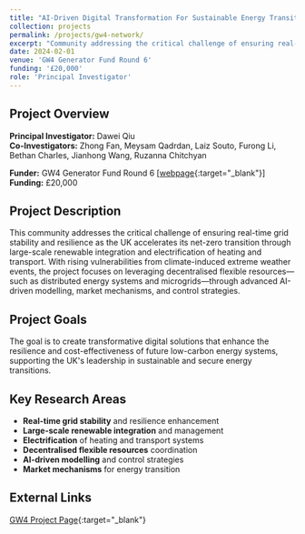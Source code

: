 ```yaml
---
title: "AI-Driven Digital Transformation For Sustainable Energy Transition Network"
collection: projects
permalink: /projects/gw4-network/
excerpt: "Community addressing the critical challenge of ensuring real-time grid stability and resilience as the UK accelerates its net-zero transition."
date: 2024-02-01
venue: 'GW4 Generator Fund Round 6'
funding: '£20,000'
role: 'Principal Investigator'
---
```


## Project Overview

**Principal Investigator:** Dawei Qiu  
**Co-Investigators:** Zhong Fan, Meysam Qadrdan, Laiz Souto, Furong Li, Bethan Charles, Jianhong Wang, Ruzanna Chitchyan

**Funder:** GW4 Generator Fund Round 6 [[webpage](https://gw4.ac.uk/generator-fund/){:target="_blank"}]  
**Funding:** £20,000

## Project Description

This community addresses the critical challenge of ensuring real-time grid stability and resilience as the UK accelerates its net-zero transition through large-scale renewable integration and electrification of heating and transport. With rising vulnerabilities from climate-induced extreme weather events, the project focuses on leveraging decentralised flexible resources—such as distributed energy systems and microgrids—through advanced AI-driven modelling, market mechanisms, and control strategies. 

## Project Goals

The goal is to create transformative digital solutions that enhance the resilience and cost-effectiveness of future low-carbon energy systems, supporting the UK's leadership in sustainable and secure energy transitions.

## Key Research Areas

- **Real-time grid stability** and resilience enhancement
- **Large-scale renewable integration** and management
- **Electrification** of heating and transport systems
- **Decentralised flexible resources** coordination
- **AI-driven modelling** and control strategies
- **Market mechanisms** for energy transition

## External Links

[GW4 Project Page](https://gw4.ac.uk/community/ai-driven-digital-transformation-for-sustainable-energy-network/?_gl=1*n1ldvw*_ga*MzQ4MjcxMjczLjE3NDU4MjkwMzM.*_ga_Z8MSBK1F7M*czE3NDczMDM4MDEkbzYkZzAkdDE3NDczMDM4MDEkajAkbDAkaDA.){:target="_blank"} 